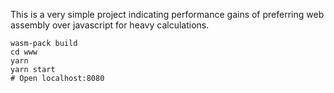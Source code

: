This is a very simple project indicating performance gains of preferring web assembly over javascript for heavy calculations.
```
wasm-pack build
cd www
yarn
yarn start
# Open localhost:8080
```